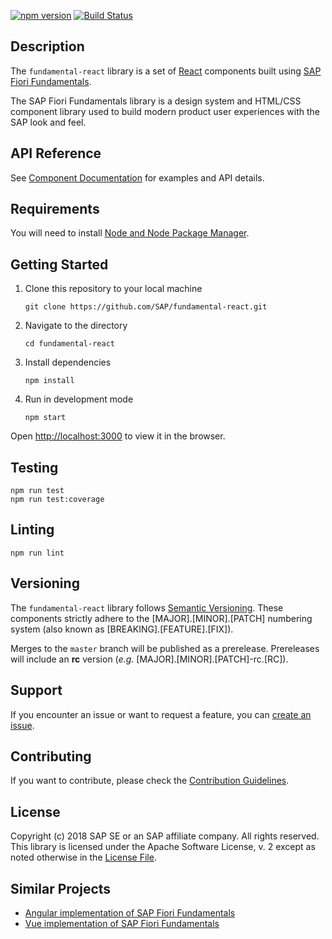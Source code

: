 [![npm version](https://badge.fury.io/js/fundamental-react.svg)](//www.npmjs.com/package/fundamental-react)
[![Build Status](https://travis-ci.org/SAP/fundamental-react.svg?branch=master)](https://travis-ci.org/SAP/fundamental-react)

## Description

The `fundamental-react` library is a set of [React](https://reactjs.org/) components built using [SAP Fiori Fundamentals](https://sap.github.io/fundamental/).

The SAP Fiori Fundamentals library is a design system and HTML/CSS component library used to build modern product user experiences with the SAP look and feel.

## API Reference

See [Component Documentation](https://sap.github.io/fundamental-react/) for examples and API details.

## Requirements

You will need to install [Node and Node Package Manager](
https://www.npmjs.com/get-npm).

## Getting Started

1. Clone this repository to your local machine
   ```
   git clone https://github.com/SAP/fundamental-react.git
   ```

1. Navigate to the directory
   ```
   cd fundamental-react
   ```

1. Install dependencies
   ```
   npm install
   ```

1. Run in development mode
   ```
   npm start
   ```

Open [http://localhost:3000](http://localhost:3000) to view it in the browser.


## Testing

```
npm run test
npm run test:coverage
```

## Linting

```
npm run lint
```

## Versioning

The `fundamental-react` library follows [Semantic Versioning](https://semver.org/). These components strictly adhere to the [MAJOR].[MINOR].[PATCH] numbering system (also known as [BREAKING].[FEATURE].[FIX]).

Merges to the `master` branch will be published as a prerelease.  Prereleases will include an **rc** version (_e.g._ [MAJOR].[MINOR].[PATCH]-rc.[RC]).

## Support

If you encounter an issue or want to request a feature, you can [create an issue](https://github.com/SAP/fundamental-react/issues/new).

## Contributing

If you want to contribute, please check the [Contribution Guidelines](./CONTRIBUTING.md).

## License

Copyright (c) 2018 SAP SE or an SAP affiliate company. All rights reserved.
This library is licensed under the Apache Software License, v. 2 except as noted otherwise in the [License File](https://github.com/SAP/fundamental-react/blob/master/LICENSE.txt).

## Similar Projects

-   [Angular implementation of SAP Fiori Fundamentals](https://github.com/SAP/fundamental-ngx)
-   [Vue implementation of SAP Fiori Fundamentals](https://github.com/SAP/fundamental-vue)
 